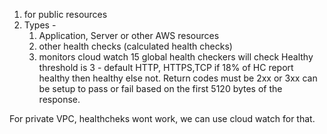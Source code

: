1. for public resources
2. Types - 
	1. Application, Server or other AWS resources
	2. other health checks (calculated health checks)
	3. monitors cloud watch
15 global health checkers will check
Healthy threshold is 3 - default
HTTP, HTTPS,TCP
if 18% of HC report healthy then healthy else not.
 Return codes must be 2xx or 3xx
 can be setup to pass or fail based on the first 5120 bytes of the response.
 
 For private VPC, healthcheks wont work, we can use cloud watch for that.
